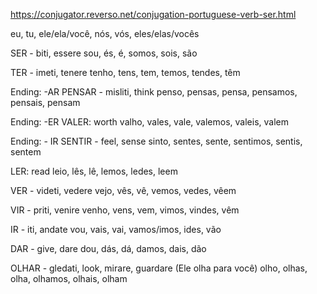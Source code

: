 https://conjugator.reverso.net/conjugation-portuguese-verb-ser.html

eu, tu, ele/ela/você, nós, vós, eles/elas/vocês

SER - biti, essere
sou, és, é, somos, sois, são

TER - imeti, tenere
tenho, tens, tem, temos, tendes, têm

Ending: -AR
PENSAR - misliti, think
penso, pensas, pensa, pensamos, pensais, pensam

Ending: -ER
VALER: worth 
valho, vales, vale, valemos, valeis, valem

Ending: - IR
SENTIR - feel, sense
sinto, sentes, sente, sentimos, sentis, sentem

LER: read 
leio, lês, lê, lemos, ledes, leem

VER - videti, vedere
vejo, vês, vê, vemos, vedes, vêem

VIR - priti, venire
venho, vens, vem, vimos, vindes, vêm

IR - iti, andate
vou, vais, vai, vamos/imos, ides, vão

DAR - give, dare
dou, dás, dá, damos, dais, dão

OLHAR - gledati, look, mirare, guardare (Ele olha para você)
olho, olhas, olha, olhamos, olhais, olham

